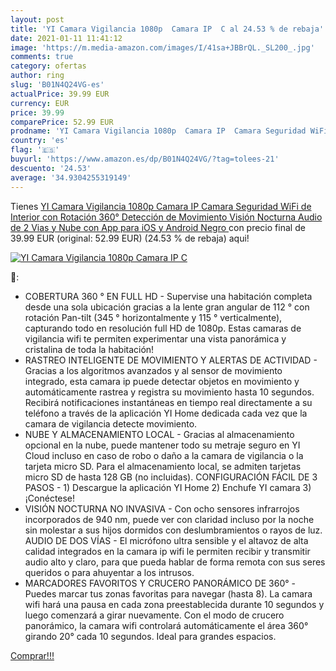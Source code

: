 ```yaml
---
layout: post
title: 'YI Camara Vigilancia 1080p  Camara IP  C al 24.53 % de rebaja'
date: 2021-01-11 11:41:12
image: 'https://m.media-amazon.com/images/I/41sa+JBBrQL._SL200_.jpg'
comments: true
category: ofertas
author: ring
slug: 'B01N4Q24VG-es'
actualPrice: 39.99 EUR
currency: EUR
price: 39.99
comparePrice: 52.99 EUR
prodname: 'YI Camara Vigilancia 1080p  Camara IP  Camara Seguridad WiFi de Interior con Rotación 360°  Detección de Movimiento  Visión Nocturna  Audio de 2 Vias y Nube con App para iOS y Android  Negro '
country: 'es'
flag: '🇪🇸'
buyurl: 'https://www.amazon.es/dp/B01N4Q24VG/?tag=tolees-21'
descuento: '24.53'
average: '34.9304255319149'
---
```


Tienes [YI Camara Vigilancia 1080p  Camara IP  Camara Seguridad WiFi de Interior con Rotación 360°  Detección de Movimiento  Visión Nocturna  Audio de 2 Vias y Nube con App para iOS y Android  Negro ](https://www.amazon.es/dp/B01N4Q24VG/?tag=tolees-21) con precio final de  39.99 EUR (original: 52.99 EUR) (24.53 %  de rebaja) aqui!

[![YI Camara Vigilancia 1080p  Camara IP  C](https://m.media-amazon.com/images/I/41sa+JBBrQL._SL200_.jpg)](https://www.amazon.es/dp/B01N4Q24VG/?tag=tolees-21)

🔎:

- COBERTURA 360 ° EN FULL HD - Supervise una habitación completa desde una sola ubicación gracias a la lente gran angular de 112 ° con rotación Pan-tilt (345 ° horizontalmente y 115 ° verticalmente), capturando todo en resolución full HD de 1080p. Estas camaras de vigilancia wifi te permiten experimentar una vista panorámica y cristalina de toda la habitación!
- RASTREO INTELIGENTE DE MOVIMIENTO Y ALERTAS DE ACTIVIDAD - Gracias a los algoritmos avanzados y al sensor de movimiento integrado, esta camara ip puede detectar objetos en movimiento y automáticamente rastrea y registra su movimiento hasta 10 segundos. Recibirá notificaciones instantáneas en tiempo real directamente a su teléfono a través de la aplicación YI Home dedicada cada vez que la camara de vigilancia detecte movimiento.
- NUBE Y ALMACENAMIENTO LOCAL - Gracias al almacenamiento opcional en la nube, puede mantener todo su metraje seguro en YI Cloud incluso en caso de robo o daño a la camara de vigilancia o la tarjeta micro SD. Para el almacenamiento local, se admiten tarjetas micro SD de hasta 128 GB (no incluidas). CONFIGURACIÓN FÁCIL DE 3 PASOS - 1) Descargue la aplicación YI Home 2) Enchufe YI camara 3) ¡Conéctese!
- VISIÓN NOCTURNA NO INVASIVA - Con ocho sensores infrarrojos incorporados de 940 nm, puede ver con claridad incluso por la noche sin molestar a sus hijos dormidos con deslumbramientos o rayos de luz. AUDIO DE DOS VÍAS - El micrófono ultra sensible y el altavoz de alta calidad integrados en la camara ip wifi le permiten recibir y transmitir audio alto y claro, para que pueda hablar de forma remota con sus seres queridos o para ahuyentar a los intrusos.
- MARCADORES FAVORITOS Y CRUCERO PANORÁMICO DE 360° - Puedes marcar tus zonas favoritas para navegar (hasta 8). La camara wifi hará una pausa en cada zona preestablecida durante 10 segundos y luego comenzará a girar nuevamente. Con el modo de crucero panorámico, la camara wifi controlará automáticamente el área 360° girando 20° cada 10 segundos. Ideal para grandes espacios.

[Comprar!!!](https://www.amazon.es/dp/B01N4Q24VG/?tag=tolees-21)
